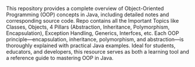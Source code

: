 This repository provides a complete overview of Object-Oriented Programming (OOP) concepts in Java, including detailed notes and corresponding source code.
Repo contains all the Important Topics like Classes, Objects, 4 Pillars (Abstraction, Inheritance, Polymorphism, Encapsulation), Exception Handling, Generics, Interfces, etc.
Each OOP principle—encapsulation, inheritance, polymorphism, and abstraction—is thoroughly explained with practical Java examples. 
Ideal for students, educators, and developers, this resource serves as both a learning tool and a reference guide to mastering OOP in Java.

